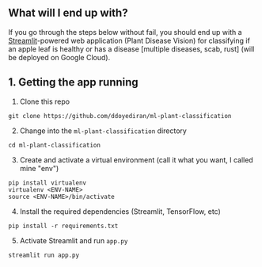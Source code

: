 ## What will I end up with?

If you go through the steps below without fail, you should end up with a [Streamlit](http://streamlit.io/)-powered web application (Plant Disease Vision) for classifying if an apple leaf is healthy or has a disease [multiple diseases, scab, rust] (will be deployed on Google Cloud).

## 1. Getting the app running

1. Clone this repo

```
git clone https://github.com/ddoyediran/ml-plant-classification
```

2. Change into the `ml-plant-classification` directory

```
cd ml-plant-classification
```

3. Create and activate a virtual environment (call it what you want, I called mine "env")

```
pip install virtualenv
virtualenv <ENV-NAME>
source <ENV-NAME>/bin/activate
```

4. Install the required dependencies (Streamlit, TensorFlow, etc)

```
pip install -r requirements.txt
```

5. Activate Streamlit and run `app.py`

```
streamlit run app.py
```

